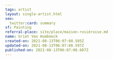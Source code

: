 ```yaml
---
tags: artist
layout: single-artist.html
seo:
  twitter:card: summary
sf: Painting
referral-place: site/place/maison-rosiéroise.md
name: Griet Van Humbeeck
created-on: 2021-08-13T06:07:08.585Z
updated-on: 2021-08-13T06:07:08.597Z
published-on: 2021-08-13T06:07:08.607Z
---
```

